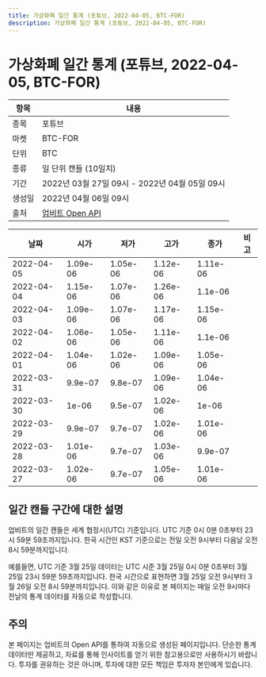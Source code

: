```yaml
---
title: 가상화폐 일간 통계 (포튜브, 2022-04-05, BTC-FOR)
description: 가상화폐 일간 통계 (포튜브, 2022-04-05, BTC-FOR)
---
```



가상화폐 일간 통계 (포튜브, 2022-04-05, BTC-FOR)
===

|항목|내용|
|--|--|
|종목|포튜브|
|마켓|BTC-FOR|
|단위|BTC|
|종류|일 단위 캔들 (10일치)|
|기간|2022년 03월 27일 09시 - 2022년 04월 05일 09시|
|생성일|2022년 04월 06일 09시|
|출처|[업비트 Open API](https://docs.upbit.com)|


|날짜|시가|저가|고가|종가|비고|
|--|--|--|--|--|--|
|2022-04-05|1.09e-06|1.05e-06|1.12e-06|1.11e-06|    |
|2022-04-04|1.15e-06|1.07e-06|1.26e-06|1.1e-06|    |
|2022-04-03|1.09e-06|1.07e-06|1.17e-06|1.15e-06|    |
|2022-04-02|1.06e-06|1.05e-06|1.11e-06|1.1e-06|    |
|2022-04-01|1.04e-06|1.02e-06|1.09e-06|1.05e-06|    |
|2022-03-31|9.9e-07|9.8e-07|1.09e-06|1.04e-06|    |
|2022-03-30|1e-06|9.5e-07|1.02e-06|1e-06|    |
|2022-03-29|9.9e-07|9.7e-07|1.02e-06|1.01e-06|    |
|2022-03-28|1.01e-06|9.7e-07|1.03e-06|9.9e-07|    |
|2022-03-27|1.02e-06|9.7e-07|1.05e-06|1.01e-06|    |


일간 캔들 구간에 대한 설명
---


업비트의 일간 캔들은 세계 협정시(UTC) 기준입니다. 
UTC 기준 0시 0분 0초부터 23시 59분 59초까지입니다. 
한국 시간인 KST 기준으로는 전일 오전 9시부터 다음날 오전 8시 59분까지입니다. 


예를들면, UTC 기준 3월 25일 데이터는 UTC 시준 3월 25일 0시 0분 0초부터 3월 25일 23시 59분 59초까지입니다. 
한국 시간으로 표현하면 3월 25일 오전 9시부터 3월 26일 오전 8시 59분까지입니다. 
이와 같은 이유로 본 페이지는 매일 오전 9시마다 전날의 통계 데이터를 자동으로 작성합니다. 


주의
---


본 페이지는 업비트의 Open API를 통하여 자동으로 생성된 페이지입니다. 
단순한 통계 데이터만 제공하고, 자료를 통해 인사이트를 얻기 위한 참고용으로만 사용하시기 바랍니다. 
투자를 권유하는 것은 아니며, 투자에 대한 모든 책임은 투자자 본인에게 있습니다. 
